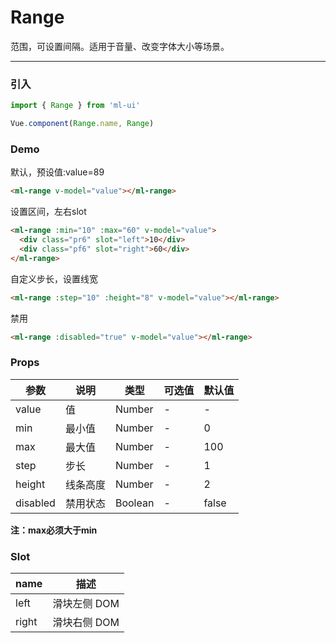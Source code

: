 # Range

范围，可设置间隔。适用于音量、改变字体大小等场景。
<hr>


### 引入
```js
import { Range } from 'ml-ui'

Vue.component(Range.name, Range)
```

### Demo
默认，预设值:value=89
```html
<ml-range v-model="value"></ml-range>
```
设置区间，左右slot
```html
<ml-range :min="10" :max="60" v-model="value">
  <div class="pr6" slot="left">10</div>
  <div class="pf6" slot="right">60</div>
</ml-range>
```
自定义步长，设置线宽
```html
<ml-range :step="10" :height="8" v-model="value"></ml-range>
```
禁用
```html
<ml-range :disabled="true" v-model="value"></ml-range>
```

### Props
| 参数          | 说明            | 类型            | 可选值                 | 默认值   |
|-------------  |---------------- |---------------- |---------------------- |-------- |
| value         | 值	  | Number  | - | - |
| min         | 最小值	  | Number  | - | 0 |
| max         | 最大值	  | Number  | - | 100 |
| step         | 步长	  | Number  | - | 1 |
| height         | 线条高度	  | Number  | - | 2 |
| disabled         | 禁用状态	  | Boolean  | - | false |

<strong>注：max必须大于min</strong>

### Slot
| name | 描述 |
| -- | --- | 
| left | 滑块左侧 DOM | 
| right | 滑块右侧 DOM | 
